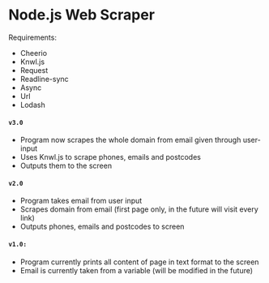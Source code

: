 # Node.js Web Scraper
Requirements:
- Cheerio
- Knwl.js
- Request
- Readline-sync
- Async
- Url
- Lodash

#### ```v3.0```
- Program now scrapes the whole domain from email given through user-input
- Uses Knwl.js to scrape phones, emails and postcodes
- Outputs them to the screen 

#### ```v2.0```
- Program takes email from user input
- Scrapes domain from email (first page only, in the future will visit every link)
- Outputs phones, emails and postcodes to screen

#### ```v1.0:```
- Program currently prints all content of page in text format to the screen
- Email is currently taken from a variable (will be modified in the future)


